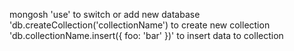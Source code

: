 mongosh
'use' to switch or add new database
'db.createCollection('collectionName') to create new collection
'db.collectionName.insert({ foo: 'bar' })' to insert data to collection